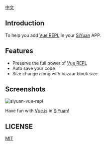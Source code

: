 [中文](./README_zh_CN.md)

## Introduction


To help you add [Vue REPL](https://github.com/vuejs/repl) in your [SiYuan](https://github.com/siyuan-note/siyuan) APP.

## Features

* Preserve the full power of [Vue REPL](https://github.com/vuejs/repl)
* Auto save your code
* Size change along with bazaar block size

## Screenshots

![siyuan-vue-repl](https://user-images.githubusercontent.com/41723543/232690588-99ad1b14-6512-4e4f-ba08-8705fd24461f.gif)

Have fun with [Vue.js](https://vuejs.org/) in [SiYuan](https://github.com/siyuan-note/siyuan)!

## LICENSE

[MIT](./LICENSE)
